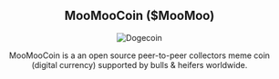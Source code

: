 <!DOCTYPE html>
<html>
<center>
<h2>MooMooCoin ($MooMoo)</h2>

<img src="https://moomoocoin.io/wp-content/uploads/2022/01/MooMoo-Coin-Final-e1641838900356.png" alt="Dogecoin" data-canonical-src="https://moomoocoin.io/wp-content/uploads/2022/01/MooMoo-Coin-Final-e1641838900356.png" style="max-width: 100%;">

<p>MooMooCoin is a an open source peer-to-peer collectors meme coin (digital currency) supported by bulls & heifers worldwide.</p>
  
</center>
 </html>

<!--
**MooMooCoin/MooMooCoin** is a ✨ _special_ ✨ repository because its `README.md` (this file) appears on your GitHub profile.

Here are some ideas to get you started:

- 🔭 I’m currently working on ...
- 🌱 I’m currently learning ...
- 👯 I’m looking to collaborate on ...
- 🤔 I’m looking for help with ...
- 💬 Ask me about ...
- 📫 How to reach me: ...
- 😄 Pronouns: ...
- ⚡ Fun fact: ...
-->
